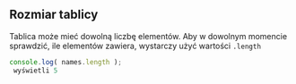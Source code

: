 ## Rozmiar tablicy
Tablica może mieć dowolną liczbę elementów.
Aby w dowolnym momencie sprawdzić, ile elementów zawiera, wystarczy użyć wartości `.length`
```javascript
console.log( names.length );
 wyświetli 5
```
